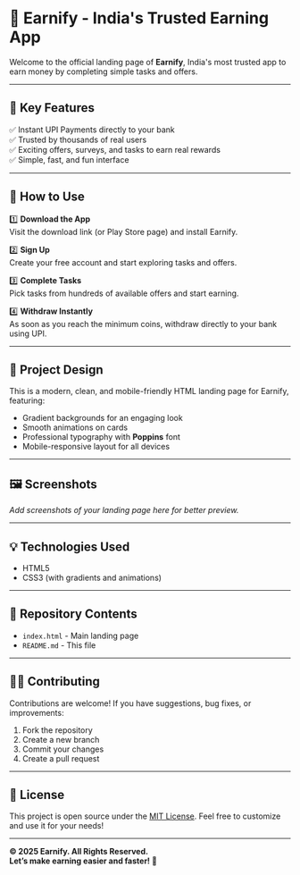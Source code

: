 # 🌟 Earnify - India's Trusted Earning App

Welcome to the official landing page of **Earnify**, India's most trusted app to earn money by completing simple tasks and offers.  

---

## 🚀 Key Features
✅ Instant UPI Payments directly to your bank  
✅ Trusted by thousands of real users  
✅ Exciting offers, surveys, and tasks to earn real rewards  
✅ Simple, fast, and fun interface  

---

## 📱 How to Use
1️⃣ **Download the App**  
   Visit the download link (or Play Store page) and install Earnify.

2️⃣ **Sign Up**  
   Create your free account and start exploring tasks and offers.

3️⃣ **Complete Tasks**  
   Pick tasks from hundreds of available offers and start earning.

4️⃣ **Withdraw Instantly**  
   As soon as you reach the minimum coins, withdraw directly to your bank using UPI.

---

## 🎨 Project Design
This is a modern, clean, and mobile-friendly HTML landing page for Earnify, featuring:
- Gradient backgrounds for an engaging look  
- Smooth animations on cards  
- Professional typography with **Poppins** font  
- Mobile-responsive layout for all devices  

---

## 🖼️ Screenshots
*Add screenshots of your landing page here for better preview.*

---

## 💡 Technologies Used
- HTML5  
- CSS3 (with gradients and animations)  

---

## 📂 Repository Contents
- `index.html` - Main landing page  
- `README.md` - This file  

---

## 👨‍💻 Contributing
Contributions are welcome! If you have suggestions, bug fixes, or improvements:
1. Fork the repository  
2. Create a new branch  
3. Commit your changes  
4. Create a pull request

---

## 📜 License
This project is open source under the [MIT License](LICENSE). Feel free to customize and use it for your needs!

---

**© 2025 Earnify. All Rights Reserved.**  
**Let’s make earning easier and faster! 🚀**

